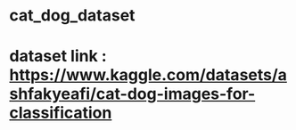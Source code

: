 # cat_dog_dataset
# dataset link : https://www.kaggle.com/datasets/ashfakyeafi/cat-dog-images-for-classification 